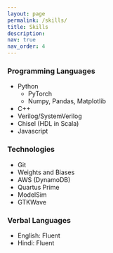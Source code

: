 ```yaml
---
layout: page
permalink: /skills/
title: Skills
description:
nav: true
nav_order: 4
---
```


### Programming Languages
- Python
  - PyTorch
  - Numpy, Pandas, Matplotlib
- C++
- Verilog/SystemVerilog
- Chisel (HDL in Scala)
- Javascript


### Technologies
- Git
- Weights and Biases
- AWS (DynamoDB)
- Quartus Prime
- ModelSim
- GTKWave

### Verbal Languages
- English: Fluent
- Hindi: Fluent